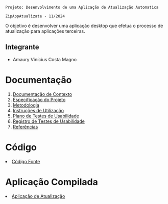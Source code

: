 `Projeto: Desenvolvimento de uma Aplicação de Atualização Automatica`

`ZipAppAtualizate - 11/2024`

O objetivo é desenvolver uma aplicação desktop que efetua o processo de atualização para aplicações terceiras.

## Integrante 

* Amaury Vinícius Costa Magno

# Documentação

<ol>
<li><a href="docs/01-Documentação de Contexto.md"> Documentação de Contexto</a></li>
<li><a href="docs/02-Especificação do Projeto.md"> Especificação do Projeto</a></li>
<li><a href="docs/03-Metodologia.md"> Metodologia</a></li>
<li><a href="docs/04-Instruções de Utilização.md"> Instruções de Utilização</a></li>
<li><a href="docs/05-Plano de Testes de Usabilidade.md"> Plano de Testes de Usabilidade</a></li>
<li><a href="docs/06-Registro de Testes de Usabilidade.md"> Registro de Testes de Usabilidade</a></li>
<li><a href="docs/07-Referências.md"> Referências</a></li>
</ol>

# Código

<li><a href="/code/Atualizate/"> Código Fonte</a></li>

# Aplicação Compilada

<li><a href="/Atualizate/net8.0-windows/"> Aplicação de Atualização</a></li>
